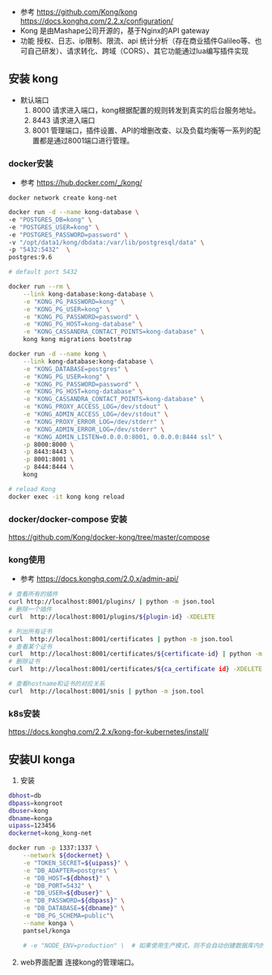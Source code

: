 - 参考
https://github.com/Kong/kong  
https://docs.konghq.com/2.2.x/configuration/
- Kong
是由Mashape公司开源的，基于Nginx的API gateway
- 功能
授权、日志、ip限制、限流、api 统计分析（存在商业插件Galileo等、也可自己研发）、请求转化、跨域（CORS）、其它功能通过lua编写插件实现

## 安装 kong
- 默认端口
    1. 8000 请求进入端口，kong根据配置的规则转发到真实的后台服务地址。
    2. 8443 请求进入端口
    2. 8001 管理端口，插件设置、API的增删改查、以及负载均衡等一系列的配置都是通过8001端口进行管理。
### docker安装
- 参考
https://hub.docker.com/_/kong/

```
docker network create kong-net
```
```bash
docker run -d --name kong-database \
-e "POSTGRES_DB=kong" \
-e "POSTGRES_USER=kong" \
-e "POSTGRES_PASSWORD=password" \
-v "/opt/data1/kong/dbdata:/var/lib/postgresql/data" \
-p "5432:5432"  \
postgres:9.6

# default port 5432
```
```bash
docker run --rm \
    --link kong-database:kong-database \
    -e "KONG_PG_PASSWORD=kong" \
    -e "KONG_PG_USER=kong" \
    -e "KONG_PG_PASSWORD=password" \
    -e "KONG_PG_HOST=kong-database" \
    -e "KONG_CASSANDRA_CONTACT_POINTS=kong-database" \
    kong kong migrations bootstrap
```
```bash
docker run -d --name kong \
    --link kong-database:kong-database \
    -e "KONG_DATABASE=postgres" \
    -e "KONG_PG_USER=kong" \
    -e "KONG_PG_PASSWORD=password" \
    -e "KONG_PG_HOST=kong-database" \
    -e "KONG_CASSANDRA_CONTACT_POINTS=kong-database" \
    -e "KONG_PROXY_ACCESS_LOG=/dev/stdout" \
    -e "KONG_ADMIN_ACCESS_LOG=/dev/stdout" \
    -e "KONG_PROXY_ERROR_LOG=/dev/stderr" \
    -e "KONG_ADMIN_ERROR_LOG=/dev/stderr" \
    -e "KONG_ADMIN_LISTEN=0.0.0.0:8001, 0.0.0.0:8444 ssl" \
    -p 8000:8000 \
    -p 8443:8443 \
    -p 8001:8001 \
    -p 8444:8444 \
    kong

# reload Kong
docker exec -it kong kong reload
```

### docker/docker-compose 安装
https://github.com/Kong/docker-kong/tree/master/compose


### kong使用
- 参考
https://docs.konghq.com/2.0.x/admin-api/
```bash
# 查看所有的插件
curl http://localhost:8001/plugins/ | python -m json.tool
# 删除一个插件
curl  http://localhost:8001/plugins/${plugin-id} -XDELETE

# 列出所有证书
curl  http://localhost:8001/certificates | python -m json.tool
# 查看某个证书
curl  http://localhost:8001/certificates/${certificate-id} | python -m json.tool
# 删除证书
curl  http://localhost:8001/certificates/${ca_certificate id} -XDELETE

# 查看hostname和证书的对应关系
curl  http://localhost:8001/snis | python -m json.tool
```
### k8s安装
https://docs.konghq.com/2.2.x/kong-for-kubernetes/install/
## 安装UI konga
1. 安装
```bash
dbhost=db
dbpass=kongroot
dbuser=kong
dbname=konga
uipass=123456
dockernet=kong_kong-net

docker run -p 1337:1337 \
    --network ${dockernet} \
    -e "TOKEN_SECRET=${uipass}" \
    -e "DB_ADAPTER=postgres" \
    -e "DB_HOST=${dbhost}" \
    -e "DB_PORT=5432" \
    -e "DB_USER=${dbuser}" \
    -e "DB_PASSWORD=${dbpass}" \
    -e "DB_DATABASE=${dbname}" \
    -e "DB_PG_SCHEMA=public"\
    --name konga \
    pantsel/konga

    # -e "NODE_ENV=production" \  # 如果使用生产模式，则不会自动创建数据库内的任何内容
```
2. web界面配置
连接kong的管理端口。